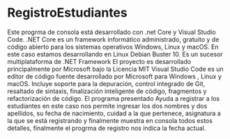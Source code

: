 # RegistroEstudiantes
  Este progrma de consola está desarrollado con .net Core y Visual Studio Code.  .NET Core es un framework informático administrado, gratuito y de código abierto para los sistemas operativos Windows, Linux y macOS. En este caso estamos desarrollando en Linux Debian Buster 10. Es un sucesor multiplataforma de .NET Framework El proyecto es desarrollado principalmente por Microsoft bajo la Licencia MIT  Visual Studio Code es un editor de código fuente desarrollado por Microsoft para Windows , Linux y macOS. Incluye soporte para la depuración, control integrado de Git, resaltado de sintaxis, finalización inteligente de código, fragmentos y refactorización de código.  El programa presentado Ayuda a registrar a los estudiantes en este caso nos permite ingresar los dos nombres y dos apellidos, su fecha de nacimiento, cuidad a la que pertenece, asignatura a la que se está registrando y finalmente muestra en consola todos estos detalles, finalmente el progrma de registro nos indica la fecha actual.
